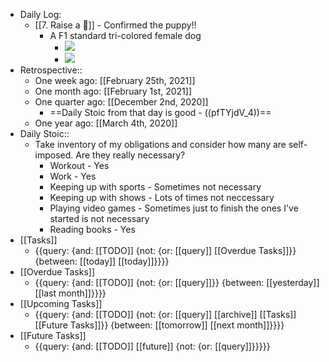 - Daily Log:
    - [[7. Raise a 🐶]] - Confirmed the puppy!!
        - A F1 standard tri-colored female dog
            - ![](https://firebasestorage.googleapis.com/v0/b/firescript-577a2.appspot.com/o/imgs%2Fapp%2Fforever-learning%2FOhIIBi0q9e.jpg?alt=media&token=22b9ed42-0760-467a-86fc-5207e81d00fc)
            - ![](https://firebasestorage.googleapis.com/v0/b/firescript-577a2.appspot.com/o/imgs%2Fapp%2Fforever-learning%2FZAfdLUGh2g.jpg?alt=media&token=8240aa2a-402f-4057-b0ec-3d5134f939cb)
- Retrospective::
    - One week ago: [[February 25th, 2021]]
    - One month ago: [[February 1st, 2021]]
    - One quarter ago: [[December 2nd, 2020]]
        - ==Daily Stoic from that day is good - ((pfTYjdV_4))==
    - One year ago: [[March 4th, 2020]]
- Daily Stoic::
    - Take inventory of my obligations and consider how many are self-imposed. Are they really necessary?
        - Workout - Yes
        - Work - Yes 
        - Keeping up with sports - Sometimes not necessary 
        - Keeping up with shows - Lots of times not neccessary
        - Playing video games - Sometimes just to finish the ones I've started is not necessary
        - Reading books - Yes
- [[Tasks]]
    - {{query: {and: [[TODO]] {not: {or: [[query]] [[Overdue Tasks]]}} {between: [[today]] [[today]]}}}}
- [[Overdue Tasks]]
    - {{query: {and: [[TODO]] {not: {or: [[query]]}} {between: [[yesterday]] [[last month]]}}}}
- [[Upcoming Tasks]]
    - {{query: {and: [[TODO]] {not: {or: [[query]] [[archive]] [[Tasks]] [[Future Tasks]]}} {between: [[tomorrow]] [[next month]]}}}}
- [[Future Tasks]]
    - {{query: {and: [[TODO]] [[future]] {not: {or: [[query]]}}}}}
